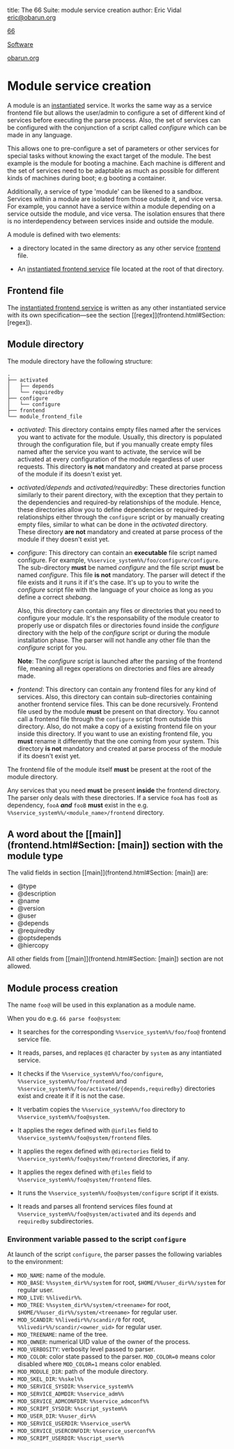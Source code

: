 title: The 66 Suite: module service creation
author: Eric Vidal <eric@obarun.org>

[66](index.html)

[Software](https://web.obarun.org/software)

[obarun.org](https://web.obarun.org)

# Module service creation

A module is an [instantiated](instantiated-service.html) service. It works the same way as a service frontend file but allows the user/admin to configure a set of different kind of services before executing the parse process. Also, the set of services can be configured with the conjunction of a script called *configure* which can be made in any language.

This allows one to pre-configure a set of parameters or other services for special tasks without knowing the exact target of the module. The best example is the module for booting a machine. Each machine is different and the set of services need to be adaptable as much as possible for different kinds of machines during boot; e.g booting a container.

Additionally, a service of type 'module' can be likened to a sandbox. Services within a module are isolated from those outside it, and vice versa. For example, you cannot have a service within a module depending on a service outside the module, and vice versa. The isolation ensures that there is no interdependency between services inside and outside the module.

A module is defined with two elements:

- a directory located in the same directory as any other service [frontend](frontend.html#the-frontend-service-file) file.

- An [instantiated frontend service](instantiated-service.html) file located at the root of that directory.

## Frontend file

The [instantiated frontend service](instantiated-service.html) is written as any other instantiated service with its own specification—see the section [[regex]](frontend.html#Section: [regex]).

## Module directory

The module directory have the following structure:

```
.
├── activated
│   ├── depends
│   └── requiredby
├── configure
│   └── configure
├── frontend
└── module_frontend_file
```

- *activated*: This directory contains empty files named after the services you want to activate for the module. Usually, this directory is populated through the configuration file, but if you manually create empty files named after the service you want to activate, the service will be activated at every configuration of the module regardless of user requests. This directory **is not** mandatory and created at parse process of the module if its doesn't exist yet.

- *activated/depends* and *activated/requiredby*: These directories function similarly to their parent directory, with the exception that they pertain to the dependencies and required-by relationships of the module. Hence, these directories allow you to define dependencies or required-by relationships either through the `configure` script or by manually creating empty files, similar to what can be done in the *activated* directory. These directory **are not** mandatory and created at parse process of the module if they doesn't exist yet.

- *configure*: This directory can contain an **executable** file script named configure. For example, `%%service_system%%/foo/configure/configure`. The sub-directory **must** be named *configure* and the file script **must** be named *configure*. This file **is not** mandatory. The parser will detect if the file exists and it runs it if it's the case. It's up to you to write the *configure* script file with the language of your choice as long as you define a correct *shebang*.

    Also, this directory can contain any files or directories that you need to configure your module. It's the responsability of the module creator to properly use or dispatch files or directories found inside the *configure* directory with the help of the *configure* script or during the module installation phase. The parser will not handle any other file than the *configure* script for you.

    **Note**: The *configure* script is launched after the parsing of the frontend file, meaning all regex operations on directories and files are already made.

- *frontend*: This directory can contain any frontend files for any kind of services. Also, this directory can contain sub-directories containing another frontend service files. This can be done recursively. Frontend file used by the module **must** be present on that directory. You cannot call a frontend file through the `configure` script from outside this directory. Also, do not make a copy of a existing frontend file on your inside this directory. If you want to use an existing frontend file, you **must** rename it differently that the one coming from your system. This directory **is not** mandatory and created at parse process of the module if its doesn't exist yet.

The frontend file of the module itself **must** be present at the root of the module directory.

Any services that you need **must** be present **inside** the frontend directory. The parser only deals with these directories. If a service `fooA` has `fooB` as dependency, `fooA` ***and*** `fooB` **must** exist in the e.g. `%%service_system%%/<module_name>/frontend` directory.

## A word about the [[main]](frontend.html#Section: [main]) section with the module type

The valid fields in section [[main]](frontend.html#Section: [main]) are:

- @type
- @description
- @name
- @version
- @user
- @depends
- @requiredby
- @optsdepends
- @hiercopy

All other fields from [[main]](frontend.html#Section: [main]) section are not allowed.

## Module process creation

The name `foo@` will be used in this explanation as a module name.

When you do e.g. `66 parse foo@system`:

- It searches for the corresponding `%%service_system%%/foo/foo@` frontend service file.

- It reads, parses, and replaces `@I` character by `system` as any intantiated service.

- It checks if the `%%service_system%%/foo/configure`, `%%service_system%%/foo/frontend` and `%%service_system%%/foo/activated/{depends,requiredby}` directories exist and create it if it is not the case.

- It verbatim copies the `%%service_system%%/foo` directory to `%%service_system%%/foo@system`.

- It applies the regex defined with `@infiles` field to `%%service_system%%/foo@system/frontend` files.

- It applies the regex defined with `@directories` field to `%%service_system%%/foo@system/frontend` directories, if any.

- It applies the regex defined with `@files` field to `%%service_system%%/foo@system/frontend` files.

- It runs the `%%service_system%%/foo@system/configure` script if it exists.

- It reads and parses all frontend services files found at `%%service_system%%/foo@system/activated` and its `depends` and `requiredby` subdirectories.

### Environment variable passed to the script `configure`

At launch of the script `configure`, the parser passes the following variables to the environment:

- `MOD_NAME`: name of the module.
- `MOD_BASE`: `%%system_dir%%/system` for root, `$HOME/%%user_dir%%/system` for regular user.
- `MOD_LIVE`: `%%livedir%%`.
- `MOD_TREE`: `%%system_dir%%/system/<treename>` for root, `$HOME/%%user_dir%%/system/<treename>` for regular user.
- `MOD_SCANDIR`: `%%livedir%%/scandir/0` for root, `%%livedir%%/scandir/<owner_uid>` for regular user.
- `MOD_TREENAME`: name of the tree.
- `MOD_OWNER`: numerical UID value of the owner of the process.
- `MOD_VERBOSITY`: verbosity level passed to parser.
- `MOD_COLOR`: color state passed to the parser. `MOD_COLOR=0` means color disabled where `MOD_COLOR=1` means color enabled.
- `MOD_MODULE_DIR`: path of the module directory.
- `MOD_SKEL_DIR`: `%%skel%%`
- `MOD_SERVICE_SYSDIR`: `%%service_system%%`
- `MOD_SERVICE_ADMDIR`: `%%service_adm%%`
- `MOD_SERVICE_ADMCONFDIR`: `%%service_admconf%%`
- `MOD_SCRIPT_SYSDIR`: `%%script_system%%`
- `MOD_USER_DIR`: `%%user_dir%%`
- `MOD_SERVICE_USERDIR`: `%%service_user%%`
- `MOD_SERVICE_USERCONFDIR`: `%%service_userconf%%`
- `MOD_SCRIPT_USERDIR`: `%%script_user%%`
